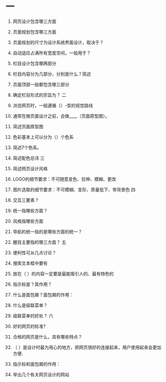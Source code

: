 # 一
1. 网页设计包含哪三方面
2. 页面规划包含哪三方面
3. 页面规划的尺寸为设计系统界面设计，取决于？
4. 自动适应占满所有宽度空间，一般用于？
5. 栏目设计包含哪两部分
6. 栏目内容分为几部分，分别是什么？简述
7. 页面顶部一般都包含哪三部分
8. 确定栏目形式的宗旨为？
二

1. 浏览网页时，一般遵循（）-型的视觉路线
2. 通常在做页面设计之前，会做____（页面原型图）。
3. 简述页面原型图
4. 色彩基本上可以分为（）个色系
5. 简述7个色系。
6. 简述配色忌讳
三

1. 简述网页设计风格
2. LOGO的细节要求：不可随意变色、拉伸、模糊、更改
3. 图片选取的细节要求：不可模糊、变形、质量低下、带背景色
四

1. 交互三要素？
2. 统一指哪些方面？
3. 风格指哪些方面
4. 导航的统一指的是哪些方面的统一？
5. 醒目主要指的哪三方面？
五

1. 便利性可从几点讨论？
2. 搜索文本框中要有
3. 放在（ ）的内容一定要是最能吸引人的、最有特色的
4. 指示标是？其作用？
5. 什么是面包屑？面包屑的作用：
6. 什么是级联菜单？
7. 级联菜单的好处？
六

1. 好的网页的标准?
2. 合格的网页是什么，具有哪些特点？
3. （ ）是设计时最为用心的地方，把网页很好的连接起来，用户使用起来会更加方便.
4. 指示标和面包屑的作用：
5. 举出几个有关网页设计的网站
